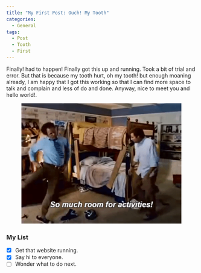 ```yaml
---
title: "My First Post: Ouch! My Tooth"
categories:
  - General
tags:
  - Post
  - Tooth
  - First
---
```


Finally! had to happen! 
Finally got this up and running. Took a bit of trial and error. But that is because my tooth hurt, oh my tooth! but enough moaning already, I am happy that I got this working so that I can find more space to talk and complain and less of do and done. 
Anyway, nice to meet you and hello world!.
<figure>
<img src="\assets\images\so_much_room_activities.gif">
</figure>


### My List

- [x] Get that website running.
- [x] Say hi to everyone.
- [ ] Wonder what to do next.
